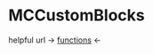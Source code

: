 # MCCustomBlocks

helpful url -> [functions](https://github.com/ITZVGcGPmO/MCCustomBlocks/tree/master/saves/test/datapacks/test/data/test/functions) <-
